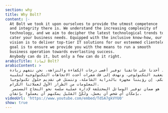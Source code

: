 ```yaml
---
section: why
title: Why Bolt?
content: |-
  At Bolt we took it upon ourselves to provide the utmost competence
  and integrity there is. We understand the increasing complexity of
  technology, and we aim to decipher the latest technological trends to
  cater your business needs. Equipped with the inclusive know-how, our
  vision is to deliver top-tier IT solutions for our esteemed clientele. Our
  goal is to ensure we provide you with the means to run a smooth
  business operation towards everlasting success.
  Anybody can do it, but only a few can do it right.
arabicTitle: لماذا Bolt?
arabicContent: >
  لولقد أخذنا على عاتقنا توفير أقصى درجات الكفاءة والنزاهة، نحن نتفهم زيادة
  التعقيد التكنولوجي، ونهدف إلى فك شفرات أحدث الاتجاهات التكنولوجية لتلبية
  احتياجاتكم. إن رؤيتنا مجهزة بالدراية الشاملة، وتتمثل في تقديم حلول تكنولوجيا
  المعلومات من الطراز الأول لعملائنا الكرام.
   هدفنا هو ضمان توفير الوسائل المختلفة لإدارة عملية سلسة نحو النجاح المستمر.
  بإمكان أي شخص أن يعمل، ولَكِنَّ القليل يمكنهم أن يعملوا بإتقان.
videoUrl: 'https://www.youtube.com/embed/TdSA7gkVYU0'
show: true
---
```


